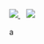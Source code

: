 
<a href="https://windicss.org/"> 
<img src="https://windicss.org/assets/logo.svg" />
</a>&ensp;
<a href="https://postcss.org/"> 
<img src="https://postcss.org/assets/postcss.83d93145.svg" />
</a>

a
